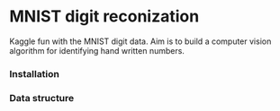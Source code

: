 # MNIST digit reconization
Kaggle fun with the MNIST digit data. Aim is to build a computer vision algorithm for identifying
hand written numbers.

### Installation


### Data structure

